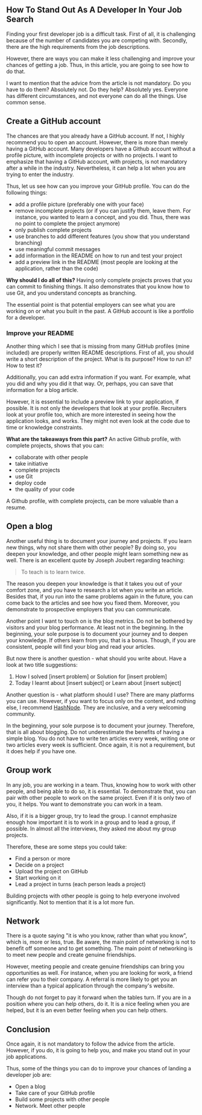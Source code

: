 ## How To Stand Out As A Developer In Your Job Search

Finding your first developer job is a difficult task. First of all, it is challenging because of the number of candidates you are competing with. Secondly, there are the high requirements from the job descriptions. 

However, there are ways you can make it less challenging and improve your chances of getting a job. Thus, in this article, you are going to see how to do that.

I want to mention that the advice from the article is not mandatory. Do you have to do them? Absolutely not. Do they help? Absolutely yes. Everyone has different circumstances, and not everyone can do all the things. Use common sense.

## Create a GitHub account
The chances are that you already have a GitHub account. If not, I highly recommend you to open an account. However, there is more than merely having a GitHub account. Many developers have a Github account without a profile picture, with incomplete projects or with no projects. I want to emphasize that having a GitHub account, with projects, is not mandatory after a while in the industry. Nevertheless, it can help a lot when you are trying to enter the industry. 

Thus, let us see how can you improve your GitHub profile. You can do the following things:

* add a profile picture (preferably one with your face)
* remove incomplete projects (or if you can justify them, leave them. For instance, you wanted to learn a concept, and you did. Thus, there was no point to complete the project anymore)
* only publish complete projects
* use branches to add different features (you show that you understand branching)
* use meaningful commit messages
* add information in the README on how to run and test your project
* add a preview link in the README (most people are looking at the application, rather than the code)

**Why should I do all of this?**
Having only complete projects proves that you can commit to finishing things. It also demonstrates that you know how to use Git, and you understand concepts as branching. 

The essential point is that potential employers can see what you are working on or what you built in the past. A GitHub account is like a portfolio for a developer. 

### Improve your README
Another thing which I see that is missing from many GitHub profiles (mine included) are properly written README descriptions. First of all, you should write a short description of the project. What is its purpose? How to run it? How to test it?

Additionally, you can add extra information if you want. For example, what you did and why you did it that way. Or, perhaps, you can save that information for a blog article.

However, it is essential to include a preview link to your application, if possible. It is not only the developers that look at your profile. Recruiters look at your profile too, which are more interested in seeing how the application looks, and works. They might not even look at the code due to time or knowledge constraints. 

**What are the takeaways from this part?**
An active Github profile, with complete projects, shows that you can:
* collaborate with other people
* take initiative
* complete projects
* use Git
* deploy code
* the quality of your code

A Github profile, with complete projects, can be more valuable than a resume.

## Open a blog
Another useful thing is to document your journey and projects. If you learn new things, why not share them with other people? By doing so, you deepen your knowledge, and other people might learn something new as well. There is an excellent quote by Joseph Joubert regarding teaching:

> To teach is to learn twice.

The reason you deepen your knowledge is that it takes you out of your comfort zone, and you have to research a lot when you write an article. Besides that, if you run into the same problems again in the future, you can come back to the articles and see how you fixed them. Moreover, you demonstrate to prospective employers that you can communicate. 

Another point I want to touch on is the blog metrics. Do not be bothered by visitors and your blog performance. At least not in the beginning. In the beginning, your sole purpose is to document your journey and to deepen your knowledge. If others learn from you, that is a bonus. Though, if you are consistent, people will find your blog and read your articles. 

But now there is another question - what should you write about. Have a look at two title suggestions:
1. How I solved [insert problem] or Solution for [insert problem]
2. Today I learnt about [insert subject] or Learn about [insert subject]

Another question is - what platform should I use? There are many platforms you can use. However, if you want to focus only on the content, and nothing else, I recommend [HashNode](https://hashnode.com/). They are inclusive, and a very welcoming community.

In the beginning, your sole purpose is to document your journey. Therefore, that is all about blogging. Do not underestimate the benefits of having a simple blog. You do not have to write ten articles every week, writing one or two articles every week is sufficient. Once again, it is not a requirement, but it does help if you have one.

## Group work
In any job, you are working in a team. Thus, knowing how to work with other people, and being able to do so, it is essential. To demonstrate that, you can pair with other people to work on the same project. Even if it is only two of you, it helps. You want to demonstrate you can work in a team.

Also, if it is a bigger group, try to lead the group. I cannot emphasize enough how important it is to work in a group and to lead a group, if possible. In almost all the interviews, they asked me about my group projects.

Therefore, these are some steps you could take:
* Find a person or more
* Decide on a project
* Upload the project on GitHub
* Start working on it
* Lead a project in turns (each person leads a project)

Building projects with other people is going to help everyone involved significantly. Not to mention that it is a lot more fun. 

## Network
There is a quote saying "it is who you know, rather than what you know", which is, more or less, true. Be aware, the main point of networking is not to benefit off someone and to get something. The main point of networking is to meet new people and create genuine friendships.

However, meeting people and create genuine friendships can bring you opportunities as well. For instance, when you are looking for work, a friend can refer you to their company. A referral is more likely to get you an interview than a typical application through the company's website. 

Though do not forget to pay it forward when the tables turn. If you are in a position where you can help others, do it. It is a nice feeling when you are helped, but it is an even better feeling when you can help others.

## Conclusion
Once again, it is not mandatory to follow the advice from the article. However, if you do, it is going to help you, and make you stand out in your job applications. 


Thus, some of the things you can do to improve your chances of landing a developer job are:
* Open a blog
* Take care of your GitHub profile
* Build some projects with other people
* Network. Meet other people
